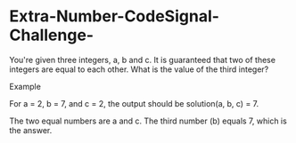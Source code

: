 # Extra-Number-CodeSignal-Challenge-
You're given three integers, a, b and c. It is guaranteed that two of these integers are equal to each other. What is the value of the third integer?

Example

For a = 2, b = 7, and c = 2, the output should be
solution(a, b, c) = 7.

The two equal numbers are a and c. The third number (b) equals 7, which is the answer.
